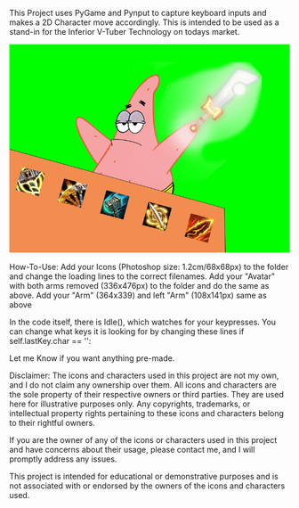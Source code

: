 This Project uses PyGame and Pynput to capture keyboard inputs and makes a 2D Character move accordingly. This is intended to be used as a stand-in for the Inferior V-Tuber Technology on todays market.

![](gif.gif)

How-To-Use:
Add your Icons (Photoshop size: 1.2cm/68x68px) to the folder and change the loading lines to the correct filenames.
Add your "Avatar" with both arms removed (336x476px) to the folder and do the same as above.
Add your "Arm" (364x339) and left "Arm" (108x141px) same as above

In the code itself, there is Idle(), which watches for your keypresses. You can change what keys it is looking for by changing these lines
if self.lastKey.char == '<YOUR NEW KEYBIND HERE>':

Let me Know if you want anything pre-made. 



Disclaimer:
The icons and characters used in this project are not my own, and I do not claim any ownership over them. All icons and characters are the sole property of their respective owners or third parties. They are used here for illustrative purposes only. Any copyrights, trademarks, or intellectual property rights pertaining to these icons and characters belong to their rightful owners.

If you are the owner of any of the icons or characters used in this project and have concerns about their usage, please contact me, and I will promptly address any issues.

This project is intended for educational or demonstrative purposes and is not associated with or endorsed by the owners of the icons and characters used.
